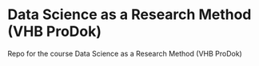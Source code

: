 # Data Science as a Research Method (VHB ProDok)
Repo for the course Data Science as a Research Method (VHB ProDok)
